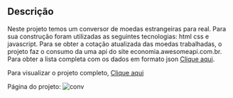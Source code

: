 ## Descrição

Neste projeto temos um conversor de moedas estrangeiras para real. Para sua construção foram utilizadas as seguintes tecnologias: html css e javascript. Para se obter a cotação atualizada das moedas trabalhadas, o projeto faz o consumo da uma api do site economia.awesomeapi.com.br. Para obter a lista completa com os dados em formato json <a href='https://economia.awesomeapi.com.br/json/all'>Clique aqui</a>.

Para visualizar o projeto completo, <a href='https://willen01.github.io/conversor-de-moedas/'>Clique aqui</a>

Página do projeto:
![conv](https://user-images.githubusercontent.com/95586829/162043232-1a8ac2ee-34ac-4c1d-aae1-37014f9bcce6.png)


